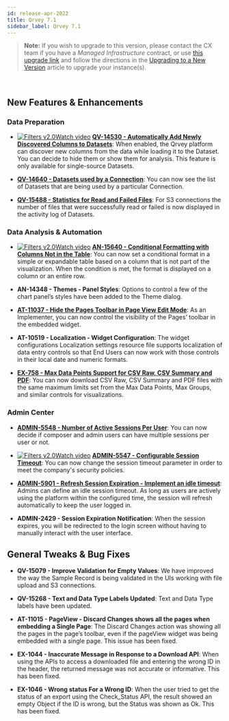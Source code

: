 ```yaml
---
id: release-apr-2022
title: Qrvey 7.1 
sidebar_label: Qrvey 7.1
---
```

<div style={{textAlign: "justify"}}>

>**Note:** If you wish to upgrade to this version, please contact the CX team if you have a *Managed Infrastructure* contract, or use <a href="https://qrvey-autodeployapp.s3.amazonaws.com/autodeployappCloudformation-enterprise-7.1.json" target="_blank">this upgrade link</a> and follow the directions in the <a href="/docs/get-started/upgrading-new-version" target="_blank">Upgrading to a New Version</a> article to upgrade your instance(s).  
<br/> 

## New Features & Enhancements

### Data Preparation

* <a href="/docs/video-training/release/version71#add-newly-discovered-columns-to-datasets" target="_blank" className="tooltip"><img alt="Filters v2.0" src="https://s3.amazonaws.com/cdn.qrvey.com/documentation_assets/release-notes/video_icon.png#thumbnail-20" className="video-icon-png" /><span className="tooltiptext">Watch video</span></a> <a href="/docs/ui-docs/filtering-data/working-with-filters/"></a><strong><a href="/docs/ui-docs/datasets/datasets" target="_blank">QV-14530 - Automatically Add Newly Discovered Columns to Datasets</a></strong>: When enabled, the Qrvey platform can discover new columns from the data while loading it to the Dataset. You can decide to hide them or show them for analysis. This feature is only available for single-source Datasets.

* <strong><a href="/docs/ui-docs/datasets/connectors" target="_blank">QV-14640 - Datasets used by a Connection</a></strong>: You can now see the list of Datasets that are being used by a particular Connection.

* <strong><a href="/docs/ui-docs/others/activity-log" target="_blank">QV-15488 - Statistics for Read and Failed Files</a></strong>: For S3 connections the number of files that were successfully read or failed is now displayed in the activity log of Datasets.


### Data Analysis & Automation

* <a href="/docs/video-training/release/version71#conditional-formatting-with-columns" target="_blank" className="tooltip"><img alt="Filters v2.0" src="https://s3.amazonaws.com/cdn.qrvey.com/documentation_assets/release-notes/video_icon.png#thumbnail-20" className="video-icon-png" /><span className="tooltiptext">Watch video</span></a> <a href="/docs/ui-docs/filtering-data/working-with-filters/"></a><a href="/docs/ui-docs/dataviews/chart-types/table" target="_blank"><strong>AN-15640 - Conditional Formatting with Columns Not in the Table</strong></a>: You can now set a conditional format in a simple or expandable table based on a column that is not part of the visualization. When the condition is met, the format is displayed on a column or an entire row.

* <strong>AN-14348 - Themes - Panel Styles</strong>: Options to control a few of the chart panel’s styles have been added to the Theme dialog.

* <strong><a href="/docs/embedding/widgets/app-building/widget-page-view" target="_blank">AT-11037 - Hide the Pages Toolbar in Page View Edit Mode</a></strong>: As an Implementer, you can now control the visibility of the Pages’ toolbar in the embedded widget.

* <strong>AT-10519 - Localization - Widget Configuration</strong>: The widget configurations Localization settings resource file supports localization of data entry controls so that End Users can now work with those controls in their local date and numeric formats.

* <strong><a href="/docs/ui-docs/dataviews/exporting" target="_blank">EX-758 - Max Data Points Support for CSV Raw, CSV Summary and PDF</a></strong>: You can now download CSV Raw, CSV Summary and PDF files with the same maximum limits set from the Max Data Points, Max Groups, and similar controls for visualizations.

### Admin Center

* <strong><a href="/docs/admin/admin-sections-platform" target="_blank">ADMIN-5548 - Number of Active Sessions Per User</a></strong>: You can now decide if composer and admin users can have multiple sessions per user or not. 

* <a href="/docs/video-training/release/version71#session-management" target="_blank" className="tooltip"><img alt="Filters v2.0" src="https://s3.amazonaws.com/cdn.qrvey.com/documentation_assets/release-notes/video_icon.png#thumbnail-20" className="video-icon-png" /><span className="tooltiptext">Watch video</span></a> <a href="/docs/ui-docs/filtering-data/working-with-filters/"></a><a href="/docs/admin/admin-sections-platform" target="_blank"><strong>ADMIN-5547 - Configurable Session Timeout</strong></a>: You can now change the session timeout parameter in order to meet the company's security policies. 

* <strong><a href="/docs/admin/admin-sections-platform" target="_blank">ADMIN-5901 - Refresh Session Expiration - Implement an idle timeout</a></strong>: Admins can define an idle session timeout. As long as users are actively using the platform within the configured time, the session will refresh automatically to keep the user logged in.

* <strong>ADMIN-2429 - Session Expiration Notification</strong>: When the session expires, you will be redirected to the login screen without having to manually interact with the user interface.

 
## General Tweaks & Bug Fixes

* <strong>QV-15079 - Improve Validation for Empty Values</strong>: We have improved the way the Sample Record is being validated in the UIs working with file upload and S3 connections.

* <strong>QV-15268 - Text and Data Type Labels Updated</strong>: Text and Data Type labels have been updated. 

* <strong>AT-11015 - PageView - Discard Changes shows all the pages when embedding a Single Page</strong>: The Discard Changes action was showing all the pages in the page’s toolbar, even if the pageView widget was being embedded with a single page. This issue has been fixed.

* <strong>EX-1044 - Inaccurate Message in Response to a Download API</strong>: When using the APIs to access a downloaded file and entering the wrong ID in the header, the returned message was not accurate or informative. This has been fixed.

* <strong>EX-1046 - Wrong status For a Wrong ID</strong>: When the user tried to get the status of an export using the Check_Status API, the result showed an empty Object if the ID is wrong, but the Status was shown as Ok. This has been fixed.


</div>